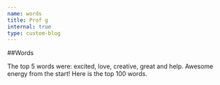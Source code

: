 ```yaml
---
name: words
title: Prof g
internal: true
type: custom-blog
---
```


##Words

The top 5 words were: excited, love, creative, great and help. Awesome energy from the start! Here is the top 100 words.
